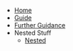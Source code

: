 - [Home](/)
- [Guide](guide.md)
- [Further Guidance](further-guidance/further-guidance.md)
- Nested Stuff
  * [Nested](further-guidance/more-nested-stuff/nested-stuff.md)
